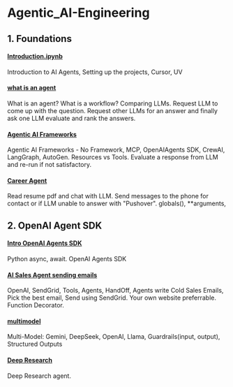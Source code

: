 # Agentic_AI-Engineering

## 1. Foundations 
[](Introduction.ipynb)
#### [Introduction.ipynb](https://github.com/RanjitSolomon/Agentic_AI-Engineering/blob/main/1_foundations/Introduction.ipynb) 
Introduction to AI Agents, Setting up the projects, Cursor, UV 

[](what_is_an_agent.ipynb)
#### [what is an agent](https://github.com/RanjitSolomon/Agentic_AI-Engineering/blob/main/1_foundations/what_is_an_agent.ipynb)
What is an agent? What is a workflow? Comparing LLMs. Request LLM to come up with the question. Request other LLMs for an answer and finally ask one LLM evaluate and rank the answers. 

[](Agentic_AI_Frameworks.ipynb)
#### [Agentic AI Frameworks](https://github.com/RanjitSolomon/Agentic_AI-Engineering/blob/main/1_foundations/Agentic_AI_Frameworks.ipynb) 
Agentic AI Frameworks - No Framework, MCP, OpenAIAgents SDK, CrewAI, LangGraph, AutoGen. Resources vs Tools. Evaluate a response from LLM and re-run if not satisfactory.     

[](Career_Agent.ipynb)
#### [Career Agent](https://github.com/RanjitSolomon/Agentic_AI-Engineering/blob/main/1_foundations/Career_Agent.ipynb) 
Read resume pdf and chat with LLM. Send messages to the phone for contact or if LLM unable to answer with "Pushover". globals(), **arguments,  


## 2. OpenAI Agent SDK
[](Intro_OpenAI_Agents_SDK.ipynb) 
#### [Intro OpenAI Agents SDK](https://github.com/RanjitSolomon/Agentic_AI-Engineering/blob/main/2_openai/Intro_OpenAI_Agents_SDK.ipynb)
Python async, await. OpenAI Agents SDK 

[](AI_Sales_Agent_sending_emails.ipynb) 
#### [AI Sales Agent sending emails](https://github.com/RanjitSolomon/Agentic_AI-Engineering/blob/main/2_openai/AI_Sales_Agent_sending_emails.ipynb) 
OpenAI, SendGrid, Tools, Agents, HandOff, Agents write Cold Sales Emails, Pick the best email, Send using SendGrid. Your own website preferrable. Function Decorator. 

[](multimodel.ipynb)
#### [multimodel](https://github.com/RanjitSolomon/Agentic_AI-Engineering/blob/main/2_openai/multimodel.ipynb) 
Multi-Model: Gemini, DeepSeek, OpenAI, Llama, Guardrails(input, output), Structured Outputs

[](Deep_research.ipynb)
#### [Deep Research](https://github.com/RanjitSolomon/Agentic_AI-Engineering/blob/main/2_openai/Deep_research.ipynb)
Deep Research agent.


